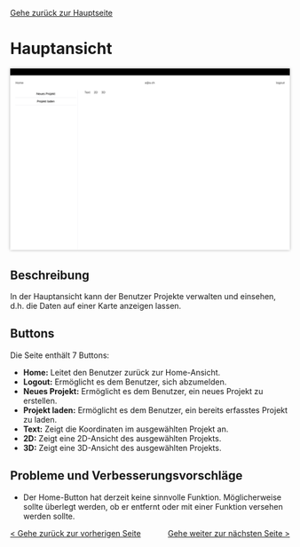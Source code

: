 [Gehe zurück zur Hauptseite](index.html)

# Hauptansicht

<img src="screenshots/main_view.png" alt="Hauptansicht" style="max-width: 100%; box-shadow: 0 0 5px rgba(0, 0, 0, 0.3);">

## Beschreibung

In der Hauptansicht kann der Benutzer Projekte verwalten und einsehen, d.h. die Daten auf einer Karte anzeigen lassen.

## Buttons

Die Seite enthält 7 Buttons:

- **Home:** Leitet den Benutzer zurück zur Home-Ansicht.
- **Logout:** Ermöglicht es dem Benutzer, sich abzumelden.
- **Neues Projekt:** Ermöglicht es dem Benutzer, ein neues Projekt zu erstellen.
- **Projekt laden:** Ermöglicht es dem Benutzer, ein bereits erfasstes Projekt zu laden.
- **Text:** Zeigt die Koordinaten im ausgewählten Projekt an.
- **2D:** Zeigt eine 2D-Ansicht des ausgewählten Projekts.
- **3D:** Zeigt eine 3D-Ansicht des ausgewählten Projekts.

## Probleme und Verbesserungsvorschläge

- Der Home-Button hat derzeit keine sinnvolle Funktion. Möglicherweise sollte überlegt werden, ob er entfernt oder mit einer Funktion versehen werden sollte.

<div style="text-align: left; float: left;"><a href="register.html">< Gehe zurück zur vorherigen Seite</a></div>
<div style="text-align: right; float: right;"><a href="create_project.html">Gehe weiter zur nächsten Seite ></a></div>
